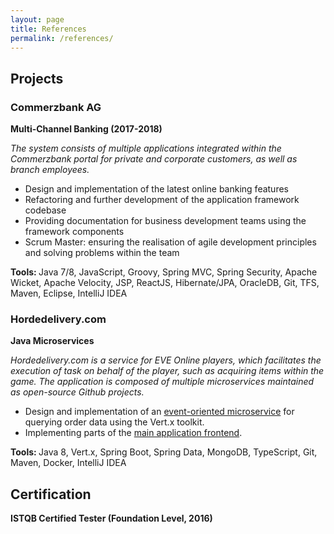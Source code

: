```yaml
---
layout: page
title: References
permalink: /references/
---
```


## Projects

### Commerzbank AG

<b>Multi-Channel Banking (2017-2018)</b>

<i>The system consists of multiple applications integrated within the Commerzbank portal for private and corporate customers, as well as branch employees.</i>

* Design and implementation of the latest online banking features
* Refactoring and further development of the application framework codebase
* Providing documentation for business development teams using the framework components
* Scrum Master: ensuring the realisation of agile development principles and solving problems within the team

<b>Tools: </b>Java 7/8, JavaScript, Groovy, Spring MVC, Spring Security, Apache Wicket, Apache Velocity, JSP, ReactJS, Hibernate/JPA, OracleDB, Git, TFS, Maven, Eclipse, IntelliJ IDEA


### Hordedelivery.com

<b>Java Microservices</b>

<i>Hordedelivery.com is a service for EVE Online players, which facilitates the execution of task on behalf of the player, such as acquiring items within the game. The application is composed of multiple microservices maintained as open-source Github projects.</i>

* Design and implementation of an [event-oriented microservice](http://github.com/mawalasek/eve-order-micro) for querying order data using the Vert.x toolkit.
* Implementing parts of the [main application frontend](http://github.com/bahrmichael/eve-delivery-service).

<b>Tools: </b>Java 8, Vert.x, Spring Boot, Spring Data, MongoDB, TypeScript, Git, Maven, Docker, IntelliJ IDEA


## Certification

<b>ISTQB Certified Tester (Foundation Level, 2016)</b>